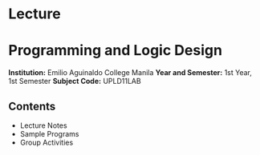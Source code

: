# Lecture

# Programming and Logic Design
**Institution:** Emilio Aguinaldo College Manila
**Year and Semester:** 1st Year, 1st Semester
**Subject Code:** UPLD11LAB

## Contents

 - Lecture Notes
 - Sample Programs
 - Group Activities